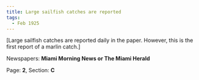 ```yaml
---  
title: Large sailfish catches are reported  
tags:  
  - Feb 1925  
---  
```

  
[Large sailfish catches are reported daily in the paper. However, this is the first report of a marlin catch.]  
  
Newspapers: **Miami Morning News or The Miami Herald**  
  
Page: **2**, Section: **C** 
